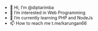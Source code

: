 - 👋 Hi, I’m @diptarimba
- 👀 I’m interested in Web Programming
- 🌱 I’m currently learning PHP and NodeJs
- 📫 How to reach me t.me/karungan66

<!---
diptarimba/diptarimba is a ✨ special ✨ repository because its `README.md` (this file) appears on your GitHub profile.
You can click the Preview link to take a look at your changes.
--->

